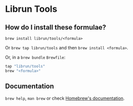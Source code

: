 # Librun Tools

## How do I install these formulae?

`brew install librun/tools/<formula>`

Or `brew tap librun/tools` and then `brew install <formula>`.

Or, in a `brew bundle` `Brewfile`:

```ruby
tap "librun/tools"
brew "<formula>"
```

## Documentation

`brew help`, `man brew` or check [Homebrew's documentation](https://docs.brew.sh).
